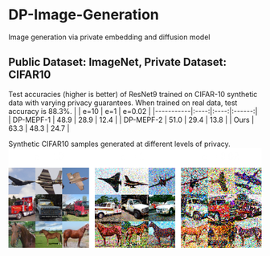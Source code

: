 # DP-Image-Generation
Image generation via private embedding and diffusion model
## Public Dataset: ImageNet, Private Dataset: CIFAR10
Test accuracies (higher is better) of ResNet9 trained on CIFAR-10 synthetic data with varying privacy
guarantees. When trained on real data, test accuracy is 88.3%.
|           | e=10 |  e=1 | e=0.02 |
|-----------|:----:|:----:|:------:|
| DP-MEPF-1 | 48.9 | 28.9 |  12.4  |
| DP-MEPF-2 | 51.0 | 29.4 |  13.8  |
| Ours      | 63.3 | 48.3 |  24.7  |

Synthetic CIFAR10 samples generated at different levels of privacy.
![image](cifar10.png)

